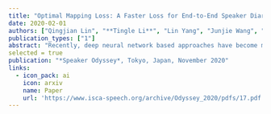```yaml
---
title: "Optimal Mapping Loss: A Faster Loss for End-to-End Speaker Diarization"
date: 2020-02-01
authors: ["Qingjian Lin", "**Tingle Li**", "Lin Yang", "Junjie Wang", "Ming Li"]
publication_types: ["1"]
abstract: "Recently, deep neural network based approaches have become more and more popular among modules of speaker diarization such as voice activity detection, speaker embedding extraction and clustering. However, end-to-end speaker diarization training still remains as a challenging task, partly due to difficult loss design for the speaker-label ambiguity problem. The permutation-invariant training (PIT) loss could be a possible solution, but its time complexity is O(T*N*N!), where T and N denote the duration and the number of speakers in audios. In this paper, we investigate improvement on the PIT loss and further propose a novel optimal mapping loss, which directly computes the best matches between the output speakers and the target speakers through the Hungarian algorithm. Our proposed loss successfully reduces the time complexity to O(T*N^2) + O(N^3), meanwhile keeping the same performance as PIT loss."
selected = true
publication: "*Speaker Odyssey*, Tokyo, Japan, November 2020"
links:
  - icon_pack: ai
    icon: arxiv
    name: Paper
    url: 'https://www.isca-speech.org/archive/Odyssey_2020/pdfs/17.pdf'
---
```


